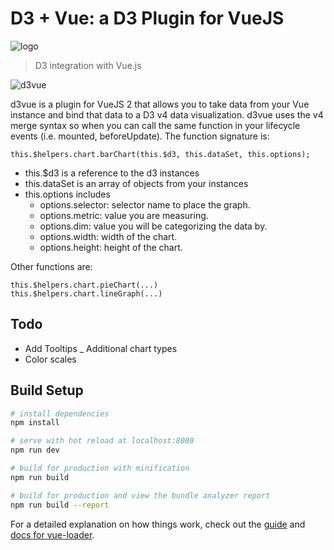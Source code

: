 # D3 + Vue: a D3 Plugin for VueJS
![logo](https://user-images.githubusercontent.com/5210420/38968715-af63c158-435a-11e8-9d8f-c0960975e3a8.png)

> D3 integration with Vue.js

![d3vue](https://user-images.githubusercontent.com/5210420/38121793-621f10e8-339f-11e8-9c96-ce0b6f2512b2.png)

d3vue is a plugin for VueJS 2 that allows you to take data from your Vue instance and bind that data to a D3 v4 data visualization.  d3vue uses the v4 merge syntax so when you can call the same function in your lifecycle events (i.e. mounted, beforeUpdate).  The function signature is:

```
this.$helpers.chart.barChart(this.$d3, this.dataSet, this.options);
```
- this.$d3 is a reference to the d3 instances
- this.dataSet is an array of objects from your instances
- this.options includes
  - options.selector: selector name to place the graph.
  - options.metric: value you are measuring.
  - options.dim: value you will be categorizing the data by.
  - options.width: width of the chart.
  - options.height: height of the chart.

Other functions are:
```
this.$helpers.chart.pieChart(...)
this.$helpers.chart.lineGraph(...)

```
## Todo
- Add Tooltips
_ Additional chart types
- Color scales

## Build Setup

``` bash
# install dependencies
npm install

# serve with hot reload at localhost:8080
npm run dev

# build for production with minification
npm run build

# build for production and view the bundle analyzer report
npm run build --report
```

For a detailed explanation on how things work, check out the [guide](http://vuejs-templates.github.io/webpack/) and [docs for vue-loader](http://vuejs.github.io/vue-loader).
